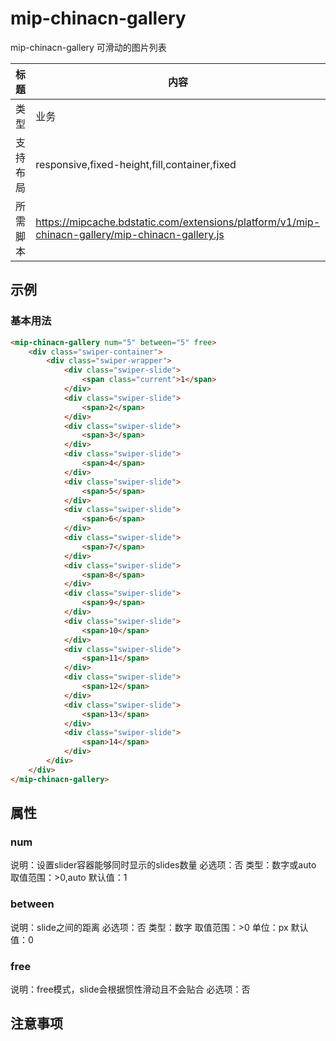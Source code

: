 # mip-chinacn-gallery

mip-chinacn-gallery 可滑动的图片列表

标题|内容
----|----
类型|业务
支持布局|responsive,fixed-height,fill,container,fixed
所需脚本|https://mipcache.bdstatic.com/extensions/platform/v1/mip-chinacn-gallery/mip-chinacn-gallery.js

## 示例

### 基本用法
```html
<mip-chinacn-gallery num="5" between="5" free>
    <div class="swiper-container">
        <div class="swiper-wrapper">
            <div class="swiper-slide">
                <span class="current">1</span>
            </div>
            <div class="swiper-slide">
                <span>2</span>
            </div>
            <div class="swiper-slide">
                <span>3</span>
            </div>
            <div class="swiper-slide">
                <span>4</span>
            </div>
            <div class="swiper-slide">
                <span>5</span>
            </div>
            <div class="swiper-slide">
                <span>6</span>
            </div>
            <div class="swiper-slide">
                <span>7</span>
            </div>
            <div class="swiper-slide">
                <span>8</span>
            </div>
            <div class="swiper-slide">
                <span>9</span>
            </div>
            <div class="swiper-slide">
                <span>10</span>
            </div>
            <div class="swiper-slide">
                <span>11</span>
            </div>
            <div class="swiper-slide">
                <span>12</span>
            </div>
            <div class="swiper-slide">
                <span>13</span>
            </div>
            <div class="swiper-slide">
                <span>14</span>
            </div>
        </div>
    </div>
</mip-chinacn-gallery>
```

## 属性

### num

说明：设置slider容器能够同时显示的slides数量
必选项：否
类型：数字或auto
取值范围：>0,auto
默认值：1

### between

说明：slide之间的距离
必选项：否
类型：数字
取值范围：>0
单位：px
默认值：0

### free

说明：free模式，slide会根据惯性滑动且不会贴合
必选项：否

## 注意事项

